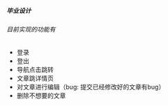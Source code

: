 ##### 毕业设计 #####
###### 目前实现的功能有 ######
- 登录
- 登出
- 导航点击跳转
- 文章跳详情页
- 对文章进行编辑（bug: 提交已经修改好的文章有bug）
- 删除不想要的文章
